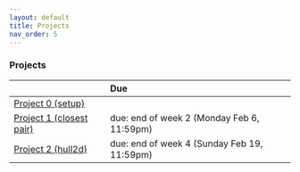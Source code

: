 ```yaml
---
layout: default 
title: Projects 
nav_order: 5
---
```



### Projects 

|                   |    Due                |
|:------------------|:----------------------|
| [Project 0 (setup)](Projects/P0-setup.md) |                       |
| [Project 1 (closest pair)](Projects/P1-closest.md) |  due: end of week 2 (Monday Feb 6, 11:59pm)  |
| [Project 2 (hull2d)](Projects/P2-hull2d.md) | due: end of week 4 (Sunday Feb 19, 11:59pm)



